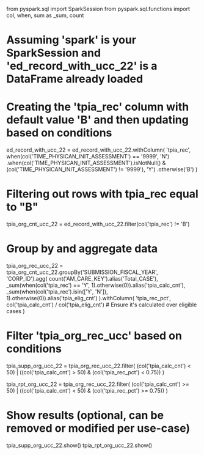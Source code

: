 from pyspark.sql import SparkSession
from pyspark.sql.functions import col, when, sum as _sum, count

# Assuming 'spark' is your SparkSession and 'ed_record_with_ucc_22' is a DataFrame already loaded

# Creating the 'tpia_rec' column with default value 'B' and then updating based on conditions
ed_record_with_ucc_22 = ed_record_with_ucc_22.withColumn(
    'tpia_rec',
    when(col('TIME_PHYSICAN_INIT_ASSESSMENT') == '9999', 'N')
    .when(col('TIME_PHYSICAN_INIT_ASSESSMENT').isNotNull() & (col('TIME_PHYSICAN_INIT_ASSESSMENT') != '9999'), 'Y')
    .otherwise('B')
)

# Filtering out rows with tpia_rec equal to "B"
tpia_org_cnt_ucc_22 = ed_record_with_ucc_22.filter(col('tpia_rec') != 'B')

# Group by and aggregate data
tpia_org_rec_ucc_22 = tpia_org_cnt_ucc_22.groupBy('SUBMISSION_FISCAL_YEAR', 'CORP_ID').agg(
    count('AM_CARE_KEY').alias('Total_CASE'),
    _sum(when(col('tpia_rec') == 'Y', 1).otherwise(0)).alias('tpia_calc_cnt'),
    _sum(when(col('tpia_rec').isin(['Y', 'N']), 1).otherwise(0)).alias('tpia_elig_cnt')
).withColumn(
    'tpia_rec_pct',
    col('tpia_calc_cnt') / col('tpia_elig_cnt')  # Ensure it's calculated over eligible cases
)

# Filter 'tpia_org_rec_ucc' based on conditions
tpia_supp_org_ucc_22 = tpia_org_rec_ucc_22.filter(
    (col('tpia_calc_cnt') < 50) | ((col('tpia_calc_cnt') > 50) & (col('tpia_rec_pct') < 0.75))
)

tpia_rpt_org_ucc_22 = tpia_org_rec_ucc_22.filter(
    (col('tpia_calc_cnt') >= 50) | ((col('tpia_calc_cnt') < 50) & (col('tpia_rec_pct') >= 0.75))
)

# Show results (optional, can be removed or modified per use-case)
tpia_supp_org_ucc_22.show()
tpia_rpt_org_ucc_22.show()

